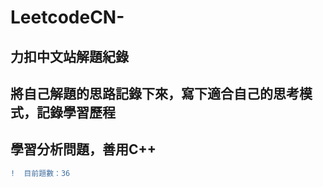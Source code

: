 # LeetcodeCN-
## 力扣中文站解題紀錄   
## 將自己解題的思路記錄下來，寫下適合自己的思考模式，記錄學習歷程    
## 學習分析問題，善用C++   


```diff
!  目前題數：36
```
